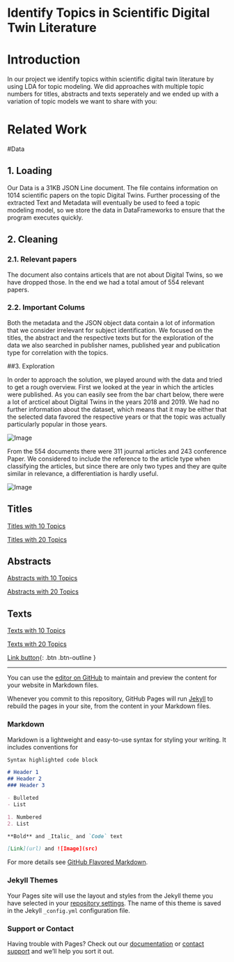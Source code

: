 # Identify Topics in Scientific Digital Twin Literature

# Introduction

In our project we identify topics within scientific digital twin literature by using LDA for topic modeling.
We did approaches with multiple topic numbers for titles, abstracts and texts seperately and we ended up with a variation of topic models we want to share with you:

# Related Work


#Data

## 1. Loading

Our Data is a 31KB JSON Line document. The file contains information on 1014 scientific papers on the topic Digital Twins. Further processing of the extracted Text and Metadata will eventually be used to feed a topic modeling model, so we store the data in DataFrameworks to ensure that the program executes quickly.

## 2. Cleaning

### 2.1. Relevant papers

The document also contains articels that are not about Digital Twins, so we have dropped those. In the end we had a total amout of 554 relevant papers.

### 2.2. Important Colums

Both the metadata and the JSON object data contain a lot of information that we consider irrelevant for subject identification. We focused on the titles, the abstract and the respective texts but for the exploration of the data we also searched in publisher names, published year and publication type for correlation with the topics.

##3. Exploration 

In order to approach the solution, we played around with the data and tried to get a rough overview. First we looked at the year in which the articles were published. As you can easily see from the bar chart below, there were a lot of arcticel about Digital Twins in the years 2018 and 2019. We had no further information about the dataset, which means that it may be either that the selected data favored the respective years or that the topic was actually particularly popular in those years.

![Image](https://jappes0815.github.io/ML4B/papers_years.png)

From the 554 documents there were 311 journal articles and 243 conference Paper. We considered to include the reference to the article type when classifying the articles, but since there are only two types and they are quite similar in relevance, a differentiation is hardly useful.

![Image](https://jappes0815.github.io/ML4B/papers_type.png)
## Titles

[Titles with 10 Topics](https://jappes0815.github.io/ML4B/topics_title_lda10.html)

[Titles with 20 Topics](https://jappes0815.github.io/ML4B/topics_title_lda20.html)

## Abstracts

[Abstracts with 10 Topics](https://jappes0815.github.io/ML4B/topics_abstract_lda10.html)

[Abstracts with 20 Topics](https://jappes0815.github.io/ML4B/topics_abstract_lda20.html)


## Texts

[Texts with 10 Topics](https://jappes0815.github.io/ML4B/topics_text_lda10.html)

[Texts with 20 Topics](https://jappes0815.github.io/ML4B/topics_text_lda20.html)

[Link button](https://jappes0815.github.io/ML4B/issue_lda_2016.html){: .btn .btn-outline }
____________________________________________________________________________________________________________________

You can use the [editor on GitHub](https://github.com/Jappes0815/ML4B/edit/gh-pages/index.md) to maintain and preview the content for your website in Markdown files.

Whenever you commit to this repository, GitHub Pages will run [Jekyll](https://jekyllrb.com/) to rebuild the pages in your site, from the content in your Markdown files.

### Markdown

Markdown is a lightweight and easy-to-use syntax for styling your writing. It includes conventions for

```markdown
Syntax highlighted code block

# Header 1
## Header 2
### Header 3

- Bulleted
- List

1. Numbered
2. List

**Bold** and _Italic_ and `Code` text

[Link](url) and ![Image](src)
```

For more details see [GitHub Flavored Markdown](https://guides.github.com/features/mastering-markdown/).

### Jekyll Themes

Your Pages site will use the layout and styles from the Jekyll theme you have selected in your [repository settings](https://github.com/Jappes0815/ML4B/settings/pages). The name of this theme is saved in the Jekyll `_config.yml` configuration file.

### Support or Contact

Having trouble with Pages? Check out our [documentation](https://docs.github.com/categories/github-pages-basics/) or [contact support](https://support.github.com/contact) and we’ll help you sort it out.
